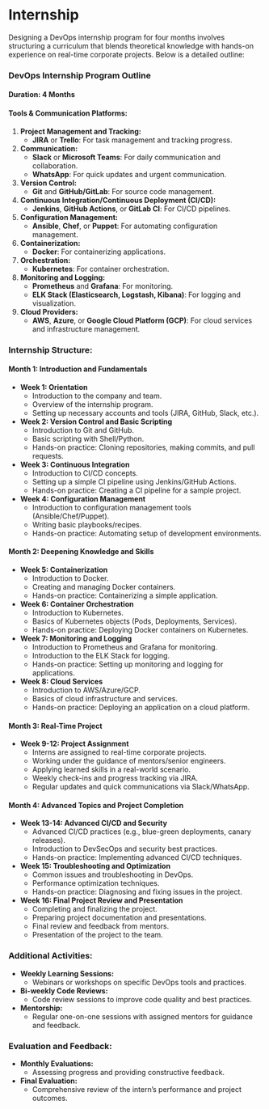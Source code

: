 # Internship
Designing a DevOps internship program for four months involves structuring a curriculum that blends theoretical knowledge with hands-on experience on real-time corporate projects. Below is a detailed outline:

### **DevOps Internship Program Outline**

#### **Duration:** 4 Months

#### **Tools & Communication Platforms:**
1. **Project Management and Tracking:**
   - **JIRA** or **Trello**: For task management and tracking progress.
2. **Communication:**
   - **Slack** or **Microsoft Teams**: For daily communication and collaboration.
   - **WhatsApp**: For quick updates and urgent communication.
3. **Version Control:**
   - **Git** and **GitHub/GitLab**: For source code management.
4. **Continuous Integration/Continuous Deployment (CI/CD):**
   - **Jenkins**, **GitHub Actions**, or **GitLab CI**: For CI/CD pipelines.
5. **Configuration Management:**
   - **Ansible**, **Chef**, or **Puppet**: For automating configuration management.
6. **Containerization:**
   - **Docker**: For containerizing applications.
7. **Orchestration:**
   - **Kubernetes**: For container orchestration.
8. **Monitoring and Logging:**
   - **Prometheus** and **Grafana**: For monitoring.
   - **ELK Stack (Elasticsearch, Logstash, Kibana)**: For logging and visualization.
9. **Cloud Providers:**
   - **AWS**, **Azure**, or **Google Cloud Platform (GCP)**: For cloud services and infrastructure management.

### **Internship Structure:**

#### **Month 1: Introduction and Fundamentals**
- **Week 1: Orientation**
  - Introduction to the company and team.
  - Overview of the internship program.
  - Setting up necessary accounts and tools (JIRA, GitHub, Slack, etc.).
- **Week 2: Version Control and Basic Scripting**
  - Introduction to Git and GitHub.
  - Basic scripting with Shell/Python.
  - Hands-on practice: Cloning repositories, making commits, and pull requests.
- **Week 3: Continuous Integration**
  - Introduction to CI/CD concepts.
  - Setting up a simple CI pipeline using Jenkins/GitHub Actions.
  - Hands-on practice: Creating a CI pipeline for a sample project.
- **Week 4: Configuration Management**
  - Introduction to configuration management tools (Ansible/Chef/Puppet).
  - Writing basic playbooks/recipes.
  - Hands-on practice: Automating setup of development environments.

#### **Month 2: Deepening Knowledge and Skills**
- **Week 5: Containerization**
  - Introduction to Docker.
  - Creating and managing Docker containers.
  - Hands-on practice: Containerizing a simple application.
- **Week 6: Container Orchestration**
  - Introduction to Kubernetes.
  - Basics of Kubernetes objects (Pods, Deployments, Services).
  - Hands-on practice: Deploying Docker containers on Kubernetes.
- **Week 7: Monitoring and Logging**
  - Introduction to Prometheus and Grafana for monitoring.
  - Introduction to the ELK Stack for logging.
  - Hands-on practice: Setting up monitoring and logging for applications.
- **Week 8: Cloud Services**
  - Introduction to AWS/Azure/GCP.
  - Basics of cloud infrastructure and services.
  - Hands-on practice: Deploying an application on a cloud platform.

#### **Month 3: Real-Time Project**
- **Week 9-12: Project Assignment**
  - Interns are assigned to real-time corporate projects.
  - Working under the guidance of mentors/senior engineers.
  - Applying learned skills in a real-world scenario.
  - Weekly check-ins and progress tracking via JIRA.
  - Regular updates and quick communications via Slack/WhatsApp.

#### **Month 4: Advanced Topics and Project Completion**
- **Week 13-14: Advanced CI/CD and Security**
  - Advanced CI/CD practices (e.g., blue-green deployments, canary releases).
  - Introduction to DevSecOps and security best practices.
  - Hands-on practice: Implementing advanced CI/CD techniques.
- **Week 15: Troubleshooting and Optimization**
  - Common issues and troubleshooting in DevOps.
  - Performance optimization techniques.
  - Hands-on practice: Diagnosing and fixing issues in the project.
- **Week 16: Final Project Review and Presentation**
  - Completing and finalizing the project.
  - Preparing project documentation and presentations.
  - Final review and feedback from mentors.
  - Presentation of the project to the team.

### **Additional Activities:**
- **Weekly Learning Sessions:**
  - Webinars or workshops on specific DevOps tools and practices.
- **Bi-weekly Code Reviews:**
  - Code review sessions to improve code quality and best practices.
- **Mentorship:**
  - Regular one-on-one sessions with assigned mentors for guidance and feedback.

### **Evaluation and Feedback:**
- **Monthly Evaluations:**
  - Assessing progress and providing constructive feedback.
- **Final Evaluation:**
  - Comprehensive review of the intern’s performance and project outcomes.
